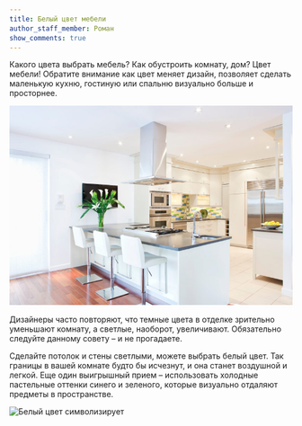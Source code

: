 ```yaml
---
title: Белый цвет мебели
author_staff_member: Роман
show_comments: true
---
```

Какого цвета выбрать мебель? Как обустроить комнату, дом? Цвет мебели! Обратите внимание как цвет меняет дизайн, позволяет сделать маленькую кухню, гостиную или спальню визуально больше и просторнее.

![Гармоничная белая мебель](/images/clients/belii-cvet-mebeli.jpg)

Дизайнеры часто повторяют, что темные цвета в отделке зрительно уменьшают комнату, а светлые, наоборот, увеличивают. Обязательно следуйте данному совету – и не прогадаете.

Сделайте потолок и стены светлыми, можете выбрать белый цвет. Так границы в вашей комнате будто бы исчезнут, и она станет воздушной и легкой. Еще один выигрышный прием – использовать холодные пастельные оттенки синего и зеленого, которые визуально отдаляют предметы в пространстве.

![Белый цвет символизирует](https://scontent-arn2-1.cdninstagram.com/vp/16f34cc4559fe1044187ef1290f3831f/5B06A8D4/t51.2885-15/e35/26868975_1518192518229281_4628619614186635264_n.jpg)